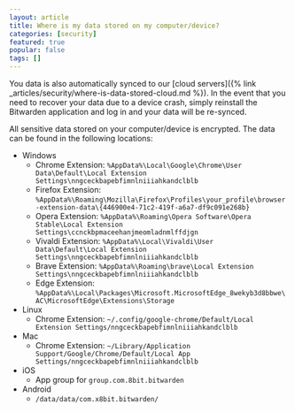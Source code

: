 ```yaml
---
layout: article
title: Where is my data stored on my computer/device?
categories: [security]
featured: true
popular: false
tags: []
---
```


You data is also automatically synced to our [cloud servers]({% link _articles/security/where-is-data-stored-cloud.md %}). In the event that you need to recover your data due to a device crash, simply reinstall the Bitwarden application and log in and your data will be re-synced.

All sensitive data stored on your computer/device is encrypted. The data can be found in the following locations:

- Windows
  - Chrome Extension: `%AppData%\Local\Google\Chrome\User Data\Default\Local Extension Settings\nngceckbapebfimnlniiiahkandclblb`
  - Firefox Extension: `%AppData%\Roaming\Mozilla\Firefox\Profiles\your_profile\browser-extension-data\{446900e4-71c2-419f-a6a7-df9c091e268b}`
  - Opera Extension: `%AppData%\Roaming\Opera Software\Opera Stable\Local Extension Settings\ccnckbpmaceehanjmeomladnmlffdjgn`
  - Vivaldi Extension: `%AppData%\Local\Vivaldi\User Data\Default\Local Extension Settings\nngceckbapebfimnlniiiahkandclblb`
  - Brave Extension: `%AppData%\Roaming\brave\Local Extension Settings\nngceckbapebfimnlniiiahkandclblb`
  - Edge Extension: `%AppData%\Local\Packages\Microsoft.MicrosoftEdge_8wekyb3d8bbwe\AC\MicrosoftEdge\Extensions\Storage`
- Linux
  - Chrome Extension: `~/.config/google-chrome/Default/Local Extension Settings/nngceckbapebfimnlniiiahkandclblb`
- Mac
  - Chrome Extension: `~/Library/Application Support/Google/Chrome/Default/Local App Settings/nngceckbapebfimnlniiiahkandclblb`
- iOS
  - App group for `group.com.8bit.bitwarden`
- Android
  - `/data/data/com.x8bit.bitwarden/`

